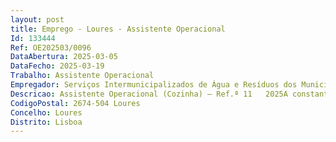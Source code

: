 ```yaml
--- 
layout: post
title: Emprego - Loures - Assistente Operacional
Id: 133444
Ref: OE202503/0096
DataAbertura: 2025-03-05
DataFecho: 2025-03-19
Trabalho: Assistente Operacional
Empregador: Serviços Intermunicipalizados de Água e Resíduos dos Municípios de Loures e Odivelas
Descricao: Assistente Operacional (Cozinha) – Ref.ª 11   2025A constante no mapa anexo à LTFP, previsto no art.º 88.º daquele diploma, correspondente ao grau de complexidade 1   Funções de natureza executiva, de carácter manual ou mecânico, enquadra das em diretivas gerais bem definidas e com graus de complexidade variáveis. Execução de tarefas de apoio elementares, indispensáveis ao funcionamento dos órgãos e serviços, podendo com portar esforço físico. Responsabilidade pelos equipamentos sob sua guarda e pela sua correta utilização, procedendo, quando necessário, à manutenção e reparação dos mesmos.Ao Assistente Operacional, na área funcional de Cozinha, incumbe ainda especificamente o exercício de todas as atividades inerentes à prossecução das atribuições da respetiva unidade orgânica nomeadamente 1. Efetuar a validação da receção de produtos mediante guias e faturas de acompanhamento 2. Armazenar os produtos em stock   modelo FIFO (first in first out) 3. Efetuar a preparação, confeção e empratamento de refeições 4. Proceder ao registo dos movimentos diários de despensa 5. Proceder aos registos de controlo em observância da certificação em HACCP (Análise de Perigos e Controlo de Pontos Críticos) 6. Aplicar procedimentos, tendo por base a Norma HACCP Análise de Perigos e Controlo de Pontos Críticos) – Codex Alimentarius 7. Efetuar serviço de caixa na venda das refeições aos utentes 8. Proceder à higienização de louça, bancadas, utensílios, equipamentos, mesas e cadeiras da sala de refeições 9. Efetuar a limpeza dos espaços de armazenamento de bens alimentares e de produtos de limpeza 10. Prestar colaboração na gestão dos produtos com vista à realização das ementas.
CodigoPostal: 2674-504 Loures
Concelho: Loures
Distrito: Lisboa
--- 
```

